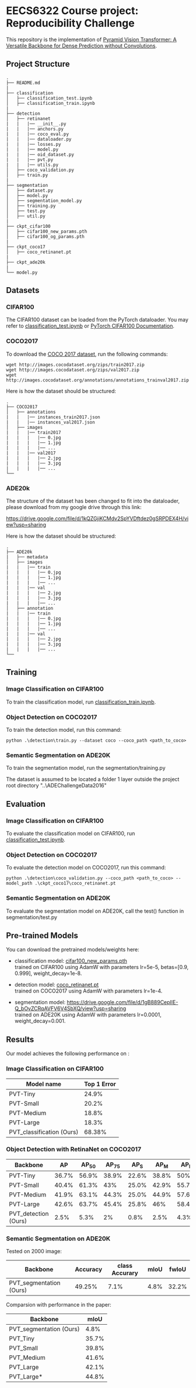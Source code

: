 # EECS6322 Course project: Reproducibility Challenge

This repository is the implementation of [Pyramid Vision Transformer: A Versatile Backbone for Dense Prediction without Convolutions](https://arxiv.org/abs/2102.12122).

## Project Structure


```
.
├── README.md
|
├── classification
│   ├── classification_test.ipynb
│   ├── classification_train.ipynb
|
├── detection
│   ├── retinanet
|   |   |── __init__.py
|   |   |── anchors.py
|   |   |── coco_eval.py
|   |   |── dataloader.py
|   |   |── losses.py
|   |   |── model.py
|   |   |── oid_dataset.py
|   |   |── pvt.py
|   |   |── utils.py
│   ├── coco_validation.py
│   ├── train.py
|
├── segmentation
│   ├── dataset.py
│   ├── model.py
│   ├── segmentation_model.py
│   ├── training.py
│   ├── test.py
│   ├── util.py
|
├── ckpt_cifar100
│   ├── cifar100_new_params.pth
│   ├── cifar100_og_params.pth
|
├── ckpt_coco17
│   ├── coco_retinanet.pt
|
├── ckpt_ade20k
|
└── model.py
```

## Datasets

### CIFAR100
The CIFAR100 dataset can be loaded from the PyTorch dataloader. You may refer to [classification_test.ipynb](classification/classification_train.ipynb) or [PyTorch CIFAR100 Documentation](https://pytorch.org/vision/main/generated/torchvision.datasets.CIFAR100.html).

### COCO2017
To download the [COCO 2017 dataset](https://cocodataset.org/#download), run the following commands:

```download
wget http://images.cocodataset.org/zips/train2017.zip
wget http://images.cocodataset.org/zips/val2017.zip
wget http://images.cocodataset.org/annotations/annotations_trainval2017.zip
```

Here is how the dataset should be structured:
```
.
├── COCO2017
│   ├── annotations
|   |   |── instances_train2017.json
|   |   |── instances_val2017.json
│   ├── images
|   |   |── train2017
|   |   |   |── 0.jpg
|   |   |   |── 1.jpg
|   |   |   |── ...
|   |   |── val2017
|   |   |   |── 2.jpg
|   |   |   |── 3.jpg
|   |   |   |── ...
└──
```

### ADE20k
The structure of the dataset has been changed to fit into the dataloader, please download from my google drive through this link:

https://drive.google.com/file/d/1kQZGjiKCMdv2SpYVDftdez0gSRPDEX4H/view?usp=sharing

Here is how the dataset should be structured:
```
.
├── ADE20k
|   ├── metadata
│   ├── images
|   |   |── train
|   |   |   |── 0.jpg
|   |   |   |── 1.jpg
|   |   |   |── ...
|   |   |── val
|   |   |   |── 2.jpg
|   |   |   |── 3.jpg
|   |   |   |── ...
│   ├── annotation 
|   |   |── train
|   |   |   |── 0.jpg
|   |   |   |── 1.jpg
|   |   |   |── ...
|   |   |── val
|   |   |   |── 2.jpg
|   |   |   |── 3.jpg
|   |   |   |── ...
└──
```

## Training

### Image Classification on CIFAR100

To train the classification model, run [classification_train.ipynb](classification/classification_train.ipynb).

### Object Detection on COCO2017

To train the detection model, run this command:

```train
python .\detection\train.py --dataset coco --coco_path <path_to_coco>
```

### Semantic Segmentation on ADE20K

To train the segmentation model, run the segmentation/training.py

The dataset is assumed to be located a folder 1 layer outside the project root directory
"..\\ADEChallengeData2016"

## Evaluation

### Image Classification on CIFAR100

To evaluate the classification model on CIFAR100, run [classification_test.ipynb](classification/classification_test.ipynb).

### Object Detection on COCO2017

To evaluate the detection model on COCO2017, run this command:

```eval
python .\detection\coco_validation.py --coco_path <path_to_coco> --model_path .\ckpt_coco17\coco_retinanet.pt
```

### Semantic Segmentation on ADE20K

To evaluate the segmentation model on ADE20K, call the test() function in segmentation/test.py


## Pre-trained Models

You can download the pretrained models/weights here:

- classification model: [cifar100_new_params.pth](ckpt_cifar100/cifar100_new_params.pth) <br>
  trained on CIFAR100 using AdamW with parameters lr=5e-5, betas=[0.9, 0.999], weight_decay=1e-8.

- detection model: [coco_retinanet.pt](ckpt_coco17/coco_retinanet.pt) <br>
  trained on COCO2017 using AdamW with parameters lr=1e-4.
  
- segmentation model: https://drive.google.com/file/d/1gB889CepIlE-Q_bOvZCRqAVFV6V4SbXQ/view?usp=sharing <br>
  trained on ADE20K using AdamW with parameters lr=0.0001, weight_decay=0.001. 

## Results

Our model achieves the following performance on :

### Image Classification on CIFAR100

| Model name                | Top 1 Error     |
| ------------------        |---------------- |
| PVT-Tiny                  |     24.9%       |
| PVT-Small                 |     20.2%       |
| PVT-Medium                |     18.8%       |
| PVT-Large                 |     18.3%       |
| PVT_classification (Ours) |      68.38%     |

### Object Detection with RetinaNet on COCO2017

| Backbone              | AP                | AP<sub>50</sub>  | AP<sub>75</sub>  | AP<sub>S</sub>   | AP<sub>M</sub>   | AP<sub>L</sub>   |
| ------------------    |----------------   | --------------   |----------------  | --------------   | --------------   | --------------   |
| PVT-Tiny              |     36.7%         |      56.9%       |      38.9%       |      22.6%       |      38.8%       |      50%         |
| PVT-Small             |     40.4%         |      61.3%       |      43%         |      25.0%       |      42.9%       |      55.7%       |
| PVT-Medium            |     41.9%         |      63.1%       |      44.3%       |      25.0%       |      44.9%       |      57.6%       |
| PVT-Large             |     42.6%         |      63.7%       |      45.4%       |      25.8%       |      46%         |      58.4%       |
| PVT_detection (Ours)  |     2.5%          |      5.3%        |      2%          |      0.8%        |      2.5%        |      4.3%        |

### Semantic Segmentation on ADE20K

Tested on 2000 image:

| Backbone                  | Accuracy  | class Accurary | mIoU | fwIoU |
| ------------------        |-------    | -------------- |----- |-------| 
| PVT_segmentation (Ours)   |  49.25%   |      7.1%      | 4.8% | 32.2% |

Comparsion with performance in the paper:

| Backbone                  | mIoU  |
| ------------------        |-------| 
| PVT_segmentation (Ours)   | 4.8%  |
| PVT_Tiny                  | 35.7% |
| PVT_Small                 | 39.8% |
| PVT_Medium                | 41.6% |
| PVT_Large                 | 42.1% |
| PVT_Large*                | 44.8% |


